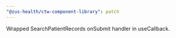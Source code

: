 ```yaml
---
"@zus-health/ctw-component-library": patch
---
```


Wrapped SearchPatientRecords onSubmit handler in useCallback.
